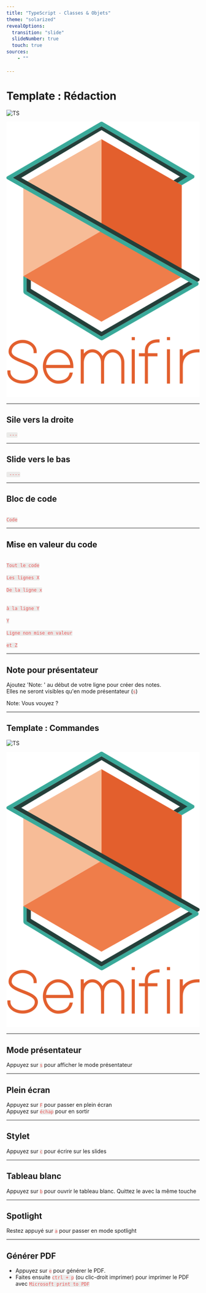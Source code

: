 ```yaml
---
title: "TypeScript - Classes & Objets"
theme: "solarized"
revealOptions:
  transition: "slide"
  slideNumber: true
  touch: true
sources: 
    - ""

---
```


<head>
<link rel="stylesheet" href="plugin/chalkboard/style.css">
<link rel="stylesheet" href="plugin/customcontrols/style.css">
<link rel="stylesheet" href="https://maxcdn.bootstrapcdn.com/font-awesome/4.5.0/css/font-awesome.min.css">
<link rel="stylesheet" href="plugin/reveal-run-in-terminal.css">
</head>

<style type="text/css">

body:before{
  content: ' ';
  position: absolute;
  top: 0;
  bottom: 0;
  left: 0;
  right: 0;
  background:  url(https://raw.githubusercontent.com/tamo-semifir/gcp-assets/main/logo_semifir.png);
  background-position: center;  
  background-repeat: no-repeat;
  background-attachment: fixed;
  z-index: -1;
  opacity: 0.05;
}

code {
  color: #EB5757;
  background-color: rgba(135,131,120,0.15);
  border-radius: 3px;
  font-size: 85%;
}

</style>

# Template : Rédaction

![TS](https://upload.wikimedia.org/wikipedia/commons/thumb/4/4c/Typescript_logo_2020.svg/1024px-Typescript_logo_2020.svg.png) <!-- .element width="25%" align="left"-->

![semifir](/assets/logo_semifir.png) <!-- .element width="19%" align="right" -->

---

## Sile vers la droite

```
 ---
```


----

## Slide vers le bas

```
 ----
```

----

## Bloc de code

```langage

Code

```

----

## Mise en valeur du code

```langage [0 | 6-9 | 4, 11, 15]

Tout le code

Les lignes X

De la ligne x


à la ligne Y

Y

Ligne non mise en valeur

et Z

```

----

## Note pour présentateur

Ajoutez 'Note: ' au début de votre ligne pour créer des notes.  
Elles ne seront visibles qu'en mode présentateur (`s`)

Note: Vous vouyez ? 

---

## Template : Commandes

![TS](https://upload.wikimedia.org/wikipedia/commons/thumb/4/4c/Typescript_logo_2020.svg/1024px-Typescript_logo_2020.svg.png) <!-- .element width="25%" align="left"-->

![semifir](/assets/logo_semifir.png) <!-- .element width="19%" align="right" -->

----

## Mode présentateur

Appuyez sur `s` pour afficher le mode présentateur

----

## Plein écran

Appuyez sur `F` pour passer en plein écran  
Appuyez sur `échap` pour en sortir

----

## Stylet

Appuyez sur `c` pour écrire sur les slides

----

## Tableau blanc

Appuyez sur `b` pour ouvrir le tableau blanc.
Quittez le avec la même touche

----

## Spotlight

Restez appuyé sur `a` pour passer en mode spotlight

----

## Générer PDF

- Appuyez sur `e` pour générer le PDF.
- Faites ensuite `ctrl + p` (ou clic-droit imprimer) pour imprimer le PDF avec `Microsoft print to PDF`
